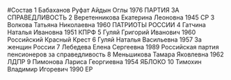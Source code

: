 #Состав
1 Бабаханов Руфат Айдын Оглы 1976 ПАРТИЯ ЗА СПРАВЕДЛИВОСТЬ
2 Веретенникова Екатерина Леоновна 1945 СР
3 Волкова Татьяна Николаевна 1960 ПАТРИОТЫ РОССИИ
4 Гатчина Наталья Ивановна 1951 КПРФ
5 Гуляй Григорий Иванович 1960 Российский Красный Крест
6 Гуляй Наталья Васильевна 1957 За женщин России
7 Лебедева Елена Сергеевна 1989 Российская партия пенсионеров за справедливость
8 Меньшикова Тамара Яковлевна 1962 ЛДПР
9 Пимонова Лариса Георгиевна 1954 ЯБЛОКО
10 Тимохин Владимир Игоревич 1990 ЕР
